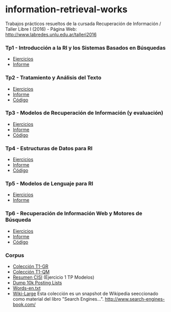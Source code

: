 # information-retrieval-works
Trabajos prácticos resueltos de la cursada Recuperación de Información / Taller Libre I (2016) - Página Web: http://www.labredes.unlu.edu.ar/talleri2016

### Tp1 - Introducción a la RI y los Sistemas Basados en Búsquedas

- [Ejercicios](https://drive.google.com/file/d/0B13cNeaiufwVX2htamZ4Q2NOemc/view?usp=sharing) 
- [Informe](https://docs.google.com/document/d/171bKVyF_Dlq8krrgk9daq5f7-_b9ym1c8CJmYkjn8_Y/edit?usp=sharing)

### Tp2 - Tratamiento y Análisis del Texto

- [Ejercicios](https://drive.google.com/file/d/0B13cNeaiufwVeTZGdFdfQ3ppRGM/view?usp=sharing) 
- [Informe](https://drive.google.com/open?id=1rYPXnSD6SGRjmNiUgW_KJOgSGTqvGx4HuSAhHDaBKrY)
- [Código](tp2)


### Tp3 - Modelos de Recuperación de Información (y evaluación)

- [Ejercicios](https://drive.google.com/file/d/0B13cNeaiufwVN1dIT2puUkpIOXM/view?usp=sharing) 
- [Informe](https://drive.google.com/open?id=1ppyfFWRPTWzqfN3qso9Zur8amCMFZYTGlxsSUqxHJMk)
- [Código](tp3)

### Tp4 - Estructuras de Datos para RI

- [Ejercicios](https://drive.google.com/file/d/0B13cNeaiufwVZDY2VlZOMWgyQjg/view?usp=sharing) 
- [Informe](https://drive.google.com/open?id=1XQarky3-5fO0y-l1i9735FwlH7SyIF0Wv03sUbJ09xw)
- [Código](tp4)

### Tp5 - Modelos de Lenguaje para RI

- [Ejercicios](https://drive.google.com/file/d/0B13cNeaiufwVaVFHMWc1bHVHYnc/view?usp=sharing) 
- [Informe](https://drive.google.com/open?id=1FXKKwZGAf_6oXf4_H6TaGjDOMC0SJ73lc0AN1UXaRjQ)

### Tp6 - Recuperación de Información Web y Motores de Búsqueda

- [Ejercicios](https://drive.google.com/open?id=0B13cNeaiufwVUDByYzk1MEhlNFU) 
- [Informe](https://drive.google.com/open?id=1T20G6JG6blAxD7olMB5RD1xOkPpt4nXlrtkq5V51sm0)
- [Código](tp6)

### Corpus

- [Colección T1-GR](http://www.tyr.unlu.edu.ar/tallerIR/2014/data/T1-gr.tar.gz)
- [Colección T1-QM](http://www.tyr.unlu.edu.ar/tallerIR/2014/data/T1-qm.tar.gz)
- [Resumen CISI](http://www.labredes.unlu.edu.ar/sites/www.labredes.unlu.edu.ar/files/site/data/ri/ejemploProfRibeiroNeto.tar.gz) (Ejercicio 1 TP Modelos) 
- [Dump 10k Posting Lists](http://www.tyr.unlu.edu.ar/tallerIR/2014/data/dump10k.tar.gz)
- [Words-en.txt](http://www.labredes.unlu.edu.ar/sites/www.labredes.unlu.edu.ar/files/site/data/ri/words-en.txt.tar.gz)
- [Wiki-Large](http://dg3rtljvitrle.cloudfront.net/wiki-large.tar.gz) Esta colección es un snapshot de Wikipedia seeccionado como material del libro "Search Engines...". http://www.search-engines-book.com/
